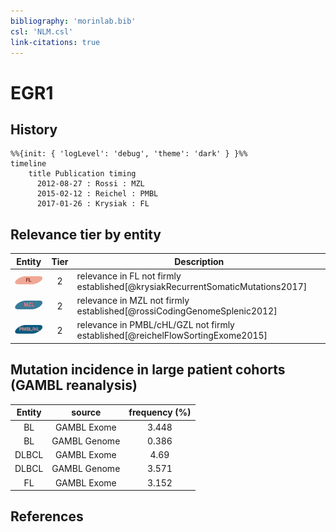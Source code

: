 ```yaml
---
bibliography: 'morinlab.bib'
csl: 'NLM.csl'
link-citations: true
---
```


# EGR1

## History

```mermaid
%%{init: { 'logLevel': 'debug', 'theme': 'dark' } }%%
timeline
    title Publication timing
      2012-08-27 : Rossi : MZL
      2015-02-12 : Reichel : PMBL
      2017-01-26 : Krysiak : FL
```


## Relevance tier by entity

|Entity|Tier|Description|
|:------:|:----:|--------------------------------------|
|![FL](images/icons/FL_tier2.png)|2|relevance in FL not firmly established[@krysiakRecurrentSomaticMutations2017]|
|![MZL](images/icons/MZL_tier2.png)|2|relevance in MZL not firmly established[@rossiCodingGenomeSplenic2012]|
|![PMBL](images/icons/PMBL_tier2.png)|2|relevance in PMBL/cHL/GZL not firmly established[@reichelFlowSortingExome2015]|


## Mutation incidence in large patient cohorts (GAMBL reanalysis)

|Entity|source |frequency (%)|
|:------:|:----:|:----:|
|BL|GAMBL Exome |3.448 |
|BL|GAMBL Genome |0.386 |
|DLBCL|GAMBL Exome |4.69 |
|DLBCL|GAMBL Genome |3.571 |
|FL|GAMBL Exome |3.152 |


## References


